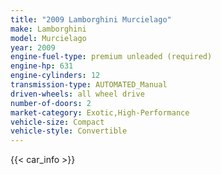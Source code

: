 ```yaml
---
title: "2009 Lamborghini Murcielago"
make: Lamborghini
model: Murcielago
year: 2009
engine-fuel-type: premium unleaded (required)
engine-hp: 631
engine-cylinders: 12
transmission-type: AUTOMATED_Manual
driven-wheels: all wheel drive
number-of-doors: 2
market-category: Exotic,High-Performance
vehicle-size: Compact
vehicle-style: Convertible
---
```


{{< car_info >}}
